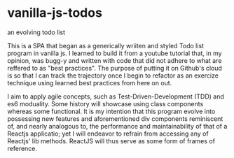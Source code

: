 # vanilla-js-todos
an evolving todo list

This is a SPA that began as a generically wriiten and styled Todo list program in vanilla js. I learned to build it from a youtube tutorial that, in my opinion, was bugg-y and written with code that did not adhere to what are reffered to as "best practices". The purpose of putting it on Github's cloud is so that I can track the trajectory once I begin to refactor as an exercize technique using learned best practices from here on out. 

I aim to apply agile concepts, such as Test-Driven-Development (TDD) and es6 moduality. Some history will showcase using class components whereas some functional. It is my intention that this program evolve into possessing new features and aforementioned div components reminiscent of, and nearly analogous to, the performance and maintainability of that of a Reactjs applicatio; yet I will endeavor to refrain from accessing any of Reactjs' lib methods. ReactJS will thus serve as some form of frames of reference. 
